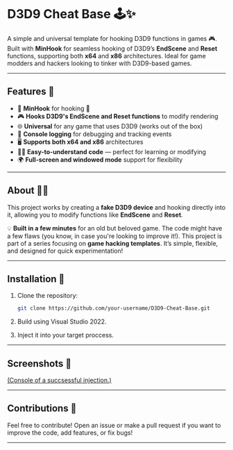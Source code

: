 # D3D9 Cheat Base 🕹️✨

A simple and universal template for hooking D3D9 functions in games 🎮. Built with **MinHook** for seamless hooking of D3D9’s **EndScene** and **Reset** functions, supporting both **x64** and **x86** architectures. Ideal for game modders and hackers looking to tinker with D3D9-based games.

---

## Features 🚀

- 🔌 **MinHook** for hooking 🧲
- 🎮 **Hooks D3D9's EndScene and Reset functions** to modify rendering
- 🌐 **Universal** for any game that uses D3D9 (works out of the box)
- 💬 **Console logging** for debugging and tracking events
- 🖥️ **Supports both x64 and x86** architectures
- 🧑‍💻 **Easy-to-understand code** — perfect for learning or modifying
- 🌍 **Full-screen and windowed mode** support for flexibility

---

## About 🧑‍💻

This project works by creating a **fake D3D9 device** and hooking directly into it, allowing you to modify functions like **EndScene** and **Reset**.

💡 **Built in a few minutes** for an old but beloved game. The code might have a few flaws (you know, in case you're looking to improve it!). This project is part of a series focusing on **game hacking templates**. It’s simple, flexible, and designed for quick experimentation!

---

## Installation 🔧

1. Clone the repository:
   ```bash
   git clone https://github.com/your-username/D3D9-Cheat-Base.git
   ```

2. Build using Visual Studio 2022.

3. Inject it into your target proccess.

---

## Screenshots 📸

[(Console of a succsessful injection.)](https://imgur.com/cVhA6I0)

---

## Contributions 🤝

Feel free to contribute! Open an issue or make a pull request if you want to improve the code, add features, or fix bugs!

---
